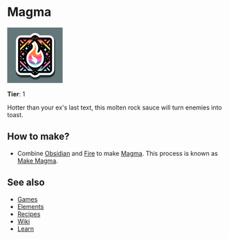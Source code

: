 # Magma

![](../images/item.magma.png)

**Tier**: 1

Hotter than your ex's last text, this molten rock sauce will turn enemies into toast.

## How to make?

* Combine [Obsidian](/wiki/elements/obsidian) and [Fire](/wiki/elements/fire) to make [Magma](/wiki/elements/magma). This process is known as [Make Magma](/wiki/recipes/make-magma).

## See also

* [Games](/wiki/games)
* [Elements](/wiki/elements)
* [Recipes](/wiki/recipes)
* [Wiki](/wiki/index)
* [Learn](/learn/index)